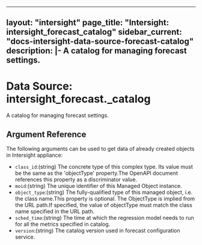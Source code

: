 
---
layout: "intersight"
page_title: "Intersight: intersight_forecast_catalog"
sidebar_current: "docs-intersight-data-source-forecast-catalog"
description: |-
A catalog for managing forecast settings.
---

# Data Source: intersight_forecast._catalog
A catalog for managing forecast settings.
## Argument Reference
The following arguments can be used to get data of already created objects in Intersight appliance:
* `class_id`:(string) The concrete type of this complex type. Its value must be the same as the 'objectType' property.The OpenAPI document references this property as a discriminator value. 
* `moid`:(string) The unique identifier of this Managed Object instance. 
* `object_type`:(string) The fully-qualified type of this managed object, i.e. the class name.This property is optional. The ObjectType is implied from the URL path.If specified, the value of objectType must match the class name specified in the URL path. 
* `sched_time`:(string) The time at which the regression model needs to run for all the metrics specified in catalog. 
* `version`:(string) The catalog version used in forecast configuration service. 
